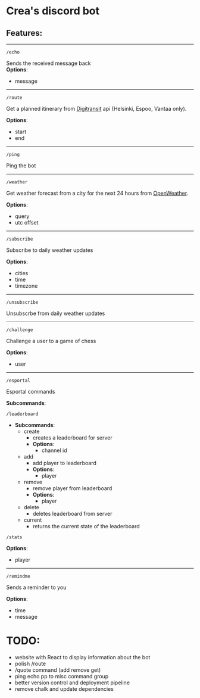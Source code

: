 # Crea's discord bot

## Features:
___

```
/echo
```

Sends the received message back  
**Options**:
- message

___
      
```
/route
```

Get a planned itinerary from [Digitransit](https://digitransit.fi/en/developers/apis/4-realtime-api/) api (Helsinki, Espoo, Vantaa only).

**Options**:
- start
- end
___

```
/ping
```

Ping the bot

___

```
/weather
```

Get weather forecast from a city for the next 24 hours from [OpenWeather](https://openweathermap.org/api).

**Options**:
- query
- utc offset
___

```
/subscribe
```

Subscribe to daily weather updates

**Options**:
- cities
- time
- timezone

___

```
/unsubscribe
```

Unsubscrbe from daily weather updates

___

```
/challenge
```

Challenge a user to a game of chess

**Options**:
- user

___

```
/esportal
```

Esportal commands

**Subcommands**:

```
/leaderboard
```
- **Subcommands**:
  - create
    - creates a leaderboard for server
    - **Options**:
      - channel id
  - add
    - add player to leaderboard
    - **Options**:
      - player
  - remove
    - remove player from leaderboard
    - **Options**:
      - player
  - delete
    - deletes leaderboard from server
  - current
    - returns the current state of the leaderboard

```
/stats
```

**Options**:

- player

___

```
/remindme
```

Sends a reminder to you

**Options**:
- time
- message

TODO:
====
- website with React to display information about the bot
- polish /route
- /quote command (add remove get)
- ping echo pp to misc command group
- better version control and deployment pipeline
- remove chalk and update dependencies